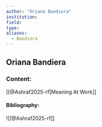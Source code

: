 ```yaml
---
author: "Oriana Bandiera"
institution:
field:
type:
aliases:
  - Bandiera
---
```


## Oriana Bandiera

### Content:
[[@Ashraf2025-rf|Meaning At Work]]

#### Bibliography:

![[@Ashraf2025-rf]]